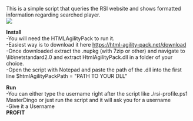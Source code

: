 This is a simple script that queries the RSI website and shows formatted information regarding searched player.  
![](https://i.imgur.com/jCQvkBT.png)

**Install**  
-You will need the HTMLAgilityPack to run it.  
-Easiest way is to download it here https://html-agility-pack.net/download  
-Once downloaded extract the .nupkg (with 7zip or other) and navigate to \lib\netstandard2.0 and extract HtmlAgilityPack.dll in a folder of your choice.  
-Open the script with Notepad and paste the path of the .dll into the first line $htmlAgilityPackPath = "PATH TO YOUR DLL"  

**Run**  
-You can either type the username right after the script like ./rsi-profile.ps1 MasterDingo or just run the script and it will ask you for a username  
-Give it a Username  
**PROFIT**  
